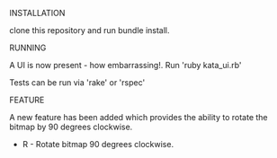 INSTALLATION

clone this repository and run bundle install.

RUNNING

A UI is now present - how embarrassing!. Run 'ruby kata_ui.rb'

Tests can be run via 'rake' or 'rspec'

FEATURE

A new feature has been added which provides the ability to rotate the bitmap
by 90 degrees clockwise.

* R - Rotate bitmap 90 degrees clockwise.
